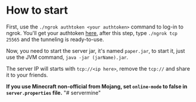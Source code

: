 # How to start
First, use the `./ngrok authtoken <your authtoken>` command to log-in to ngrok. You'll get your authtoken [here](https://dashboard.ngrok.com), after this step, type `./ngrok tcp 25565` and the tunneling is ready-to-use.

Now, you need to start the server jar, it's named `paper.jar`, to start it, just use the JVM command, `java -jar (jarName).jar`.

The server IP will starts with `tcp://<ip here>`, remove the `tcp://` and share it to your friends.

**If you use Minecraft non-official from Mojang, set `online-mode` to false in `server.properties` file.**
"# servermine" 
